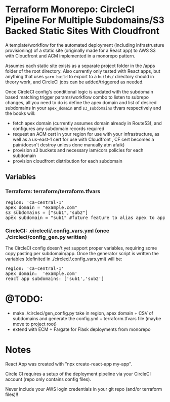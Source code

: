 #  Terraform Monorepo: CircleCI Pipeline For Multiple Subdomains/S3 Backed Static Sites With Cloudfront

A template/workflow for the automated deployment (including infrastrusture provisioning) of a static site (originally made for a React app) to AWS S3 with Cloudfront and ACM implemented in a monorepo pattern.

Assumes each static site exists as a separate project folder in the /apps folder of the root directory. Also currently only tested with React apps, but anything that uses `yarn build` to export to a `builds/` directory should in theory work, and CircleCI jobs can be added/triggered as needed.

Once CircleCI config's conditional logic is updated with the subdomain based matching trigger params/workflow combo to listen to subrepo changes, all you need to do is define the apex domain and list of desired subdomains in your `apex_domain` and `s3_subdomains` tfvars respectively and the books will:

- fetch apex domain (currently assumes domain already in Route53), and configures any subdomain records required
- request an ACM cert in your region for use with your infrastructure, as well as a us-east-1 cert for use with Cloudfront , CF cert becomes a pain/doesn't destroy unless done manually atm afaik)
- provision s3 buckets and necessary iam/cors policies for each subdomain
- provision cloudfront distribution for each subdomain

## Variables

### Terraform: terraform/terraform.tfvars

<pre>
region: 'ca-central-1'
apex_domain = "example.com"
s3_subdomains = ["sub1","sub2"]
apex_subdomain = "sub1" #future feature to alias apex to app
</pre>

### CircleCI: .circlecli/.config_vars.yml (once ./circleci/config_gen.py written)

The CircleCI config doesn't yet support proper variables, requiring some copy pasting per subdomain/app. Once the generator script is written the variables (definited in ./circleci/.config_vars.yml) will be:

<pre>
region: 'ca-central-1'
apex_domain:  'example.com'
react_app_subdomains: ['sub1','sub2']
</pre>

# @TODO:

- make ./circleci/gen_config.py take in region, apex domain + CSV of subdomains and generate the config.yml + terraform.tfvars file (maybe move to project root)
- extend with ECM + Fargate for Flask deployments from monorepo

#  Notes

React App was created with "npx create-react-app my-app".

Circle CI requires a setup of the deployment pipeline via your CircleCI account (repo only contains config files).

Never include your AWS login credentials in your git repo (and/or terraform files)!!
